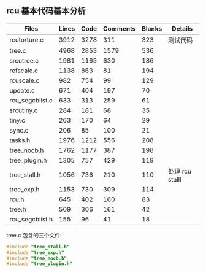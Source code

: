 ## rcu 基本代码基本分析

| Files           | Lines | Code | Comments | Blanks | Details         |
|-----------------|-------|------|----------|--------|-----------------|
| rcutorture.c    | 3912  | 3278 | 311      | 323    | 测试代码        |
| tree.c          | 4968  | 2853 | 1579     | 536    |
| srcutree.c      | 1981  | 1165 | 630      | 186    |
| refscale.c      | 1138  | 863  | 81       | 194    |
| rcuscale.c      | 982   | 754  | 99       | 129    |
| update.c        | 671   | 404  | 197      | 70     |
| rcu_segcblist.c | 633   | 313  | 259      | 61     |
| srcutiny.c      | 284   | 181  | 68       | 35     |
| tiny.c          | 263   | 170  | 64       | 29     |
| sync.c          | 206   | 85   | 100      | 21     |
| tasks.h         | 1976  | 1212 | 556      | 208    |
| tree_nocb.h     | 1762  | 1177 | 387      | 198    |
| tree_plugin.h   | 1305  | 757  | 429      | 119    |
| tree_stall.h    | 1056  | 736  | 210      | 110    | 处理 rcu stalll |
| tree_exp.h      | 1153  | 730  | 309      | 114    |
| rcu.h           | 645   | 402  | 160      | 83     |
| tree.h          | 509   | 306  | 161      | 42     |
| rcu_segcblist.h | 155   | 96   | 41       | 18     |


tree.c 包含的三个文件:
```c
#include "tree_stall.h"
#include "tree_exp.h"
#include "tree_nocb.h"
#include "tree_plugin.h"
```
